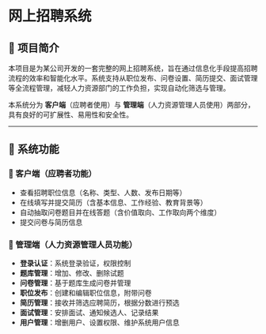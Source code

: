 # 网上招聘系统

## 📝 项目简介

本项目是为某公司开发的一套完整的网上招聘系统，旨在通过信息化手段提高招聘流程的效率和智能化水平。系统支持从职位发布、问卷设置、简历提交、面试管理等全流程管理，减轻人力资源部门的工作负担，实现自动化筛选与管理。

本系统分为 **客户端**（应聘者使用）与 **管理端**（人力资源管理人员使用）两部分，具有良好的可扩展性、易用性和安全性。

---

## 🚀 系统功能

### 👤 客户端（应聘者功能）

- 查看招聘职位信息（名称、类型、人数、发布日期等）
- 在线填写并提交简历（含基本信息、工作经验、教育背景等）
- 自动抽取问卷题目并在线答题（含价值取向、工作取向两个维度）
- 提交问卷与简历信息

### 🔧 管理端（人力资源管理人员功能）

- **登录认证**：系统登录验证，权限控制
- **题库管理**：增加、修改、删除试题
- **问卷管理**：基于题库生成问卷并管理
- **职位发布**：创建和编辑职位信息，附带问卷
- **简历管理**：接收并筛选应聘简历，根据分数进行预选
- **面试管理**：安排面试、通知候选人、记录结果
- **用户管理**：增删用户、设置权限、维护系统用户信息

